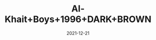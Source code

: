 ---
title: 'Al-Khait+Boys+1996+DARK+BROWN'
date: '2021-12-21' 
metatag: '' 
inventory: '3.0' 
draft: false 
# meta description 
shortDescripton: 'Al-Khait+Boys+1996+DARK+BROWN'
description: 'Boys'
longdescription: ''
featured: False
# product Price
price: '2730.0'
# Product Short Description
shortDescription: 'Al-Khait+Boys+1996+DARK+BROWN'
productID: '7270F201-6762-EC11-995F-005056B3A416'
type: 'products'
category: 'Boys' 
thumnailproduct: 'https://alkhait.eralive.net/images/products/7270F201-6762-EC11-995F-005056B3A4161.png' 
images:
  - image: 'images/products/7270F201-6762-EC11-995F-005056B3A4161.png'  
  - image: 'images/products/7270F201-6762-EC11-995F-005056B3A4162.png'  
  - image: 'images/products/7270F201-6762-EC11-995F-005056B3A4163.png'  
---